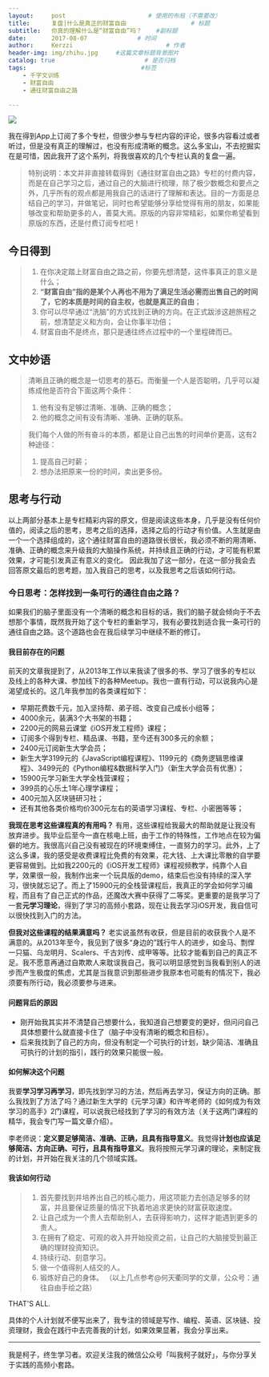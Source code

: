 ```yaml
---
layout:     post                       # 使用的布局（不需要改）
title:      复盘|什么是真正的财富自由                  # 标题
subtitle:   你真的理解什么是“财富自由”吗？    #副标题
date:       2017-08-07              # 时间
author:     Kerzzi                          # 作者
header-img: img/zhihu.jpg     #这篇文章标题背景图片
catalog: true                         # 是否归档
tags:                                #标签
    - 千字文训练
    - 财富自由
    - 通往财富自由之路

---
```


![](https://ww3.sinaimg.cn/large/006tKfTcgy1fibhkkjtiej31kw0vr7le.jpg)

我在得到App上订阅了多个专栏，但很少参与专栏内容的评论，很多内容看过或者听过，但是没有真正的理解过，也没有形成清晰的概念。这么多宝山，不去挖掘实在是可惜，因此我开了这个系列，将我很喜欢的几个专栏认真的复盘一遍。

> 特别说明：本文并非直接转载得到《通往财富自由之路》专栏的付费内容，而是在自己学习之后，通过自己的大脑进行梳理，除了极少数概念和要点之外，几乎所有的观点都是用我自己的话进行了理解和表达。目的一方面是总结自己的学习，并做笔记，同时也希望能够分享给觉得有用的朋友，如果能够改变和帮助更多的人，善莫大焉。原版的内容非常精彩，如果你希望看到原版的东西，还是付费订阅专栏吧！

## 今日得到

> 1. 在你决定踏上财富自由之路之前，你要先想清楚，这件事真正的意义是什么；
> 2. **“财富自由”指的是某个人再也不用为了满足生活必需而出售自己的时间了，它的本质是时间的自主权，也就是真正的自由**；
> 3. 你可以尽早通过“洗脑”的方式找到正确的方向。在正式跋涉这趟旅程之前，想清楚定义和方向，会让你事半功倍；
> 4. 财富自由不是终点，那只是通往终点过程中的一个里程碑而已。

## 文中妙语

> 清晰且正确的概念是一切思考的基石。而衡量一个人是否聪明，几乎可以凝练成他是否符合下面这两个条件：
> 1. 他有没有足够过清晰、准确、正确的概念；
> 2. 他的概念之间有没有清晰、准确、正确的联系。

> 我们每个人做的所有奋斗的本质，都是让自己出售的时间单价更高，这有2种途径：
> 1. 提高自己时薪；
> 2. 想办法把原来一份的时间，卖出更多份。

## 思考与行动

以上两部分基本上是专栏精彩内容的原文，但是阅读这些本身，几乎是没有任何价值的，阅读之后的思考，思考之后的选择，选择之后的行动才有价值。人生就是由一个一个选择组成的，这个通往财富自由的道路很长很长，我必须不断的用清晰、准确、正确的概念来升级我的大脑操作系统，并持续且正确的行动，才可能有积累效果，才可能引发真正有意义的变化。
因此我加了这一部分，在这一部分我会去回答原文最后的思考题，加入我自己的思考，以及我思考之后该如何行动。

### 今日思考：怎样找到一条可行的通往自由之路？
如果我们的脑子里面没有一个清晰的概念和目标的话，我们的脑子就会倾向于不去想那个事情，既然我开始了这个专栏的重新学习，我有必要找到适合我一条可行的通往自由之路。这个道路也会在我后续学习中继续不断的修订。

#### 我目前存在的问题

前天的文章我提到了，从2013年工作以来我读了很多的书、学习了很多的专栏以及线上的各种大课、参加线下的各种Meetup。我也一直有行动，可以说我内心是渴望成长的。这几年我参加的各类课程如下：

* 早期花费数千元，加入坚持帮、弟子班、改变自己成长小组等；
* 4000余元，装满3个大书架的书籍；
* 2200元的网易云课堂《iOS开发工程师》课程；
* 订阅多个得到专栏、精品课、书籍，至今还有300多元的余额；
* 2400元订阅新生大学会员；
* 新生大学3199元的《JavaScript编程课程》、1199元的《商务逻辑思维课程》、3499元的《Python编程&数据科学入门》（新生大学会员有优惠）；
* 15900元学习新生大学全栈营课程；
* 399员的心乐土1年心理学课程；
* 400元加入区块链研习社；
* 还有其他各类价格均价300元左右的英语学习课程、专栏、小密圈等等；

**我现在思考这些课程真的有用吗？**
有用，这些课程给我最大的帮助就是让我没有放弃进步。我毕业后至今一直在核电上班，由于工作的特殊性，工作地点在较为偏僻的地方。我很高兴自己没有被现在的环境束缚住，一直努力的学习。此外，上了这么多课，我的感受是收费课程比免费的有效果，花大钱、上大课比零散的自学要更容易做到。比如我2200元的《iOS开发工程师》课程视频教学，纯靠个人自学，效果很一般，我制作出来一个玩具版的demo，结束后也没有持续的深入学习，很快就忘记了。而上了15900元的全栈营课程后，我真正的学会如何学习编程，而且有了自己正式的作品，还魔改大赛中获得了二等奖。更重要的是我学习了一套**元学习理论**，得到了学习的高频小套路，现在让我去学习iOS开发，我自信可以很快找到入门的方法。

**但我对这些课程的结果满意吗？**
老实说虽然有收获，但是目前的收获我个人是不满意的。从2013年至今，我见到了很多“身边的”践行牛人的进步，如金马、剽悍一只猫、乌龙明月、Scalers、千古刘传、成甲等等。比较才能看到自己的真正不足。我不愿意再通过自欺欺人来耽误我自己，我可以明显感觉到当我看到别人的进步而产生极度的焦虑，尤其是当我意识到那些进步我原本也可能有的情况下，我必须要有所行动，我必须要参与进来。

#### 问题背后的原因

* 刚开始我其实并不清楚自己想要什么，我知道自己想要变的更好，但问问自己具体想要什么就直接卡住了（脑子中没有清晰的概念和目标）。
* 后来我找到了自己的方向，但没有制定一个可执行的计划，缺少简洁、准确且可执行的计划的指引，践行的效果只能很一般。

#### 如何解决这个问题

我要**学习学习再学习**，即先找到学习的方法，然后再去学习，保证方向的正确。那么我找到了方法了吗？通过新生大学的《元学习课》和许岑老师的《如何成为有效学习的高手》2门课程，可以说我已经找到了学习的有效方法（关于这两门课程的精华，我会专门写一篇文章介绍）。

李老师说：**定义要足够简洁、准确、正确，且具有指导意义**。我觉得**计划也应该足够简洁、方向正确、可行，且具有指导意义**。我将按照元学习课的理论，来制定我的计划，并开始在我关注的几个领域实践。

#### 我该如何行动

> 1. 首先要找到并培养出自己的核心能力，用这项能力去创造足够多的财富，并且要保证质量的情况下执着地追求更快的财富获取速度。
> 2. 让自己成为一个贵人去帮助别人，去获得影响力，这样才能遇到更多的贵人。
> 3. 在拥有了稳定、可观的收入并开始投资之前，让自己的大脑接受到最正确的理财投资知识。
> 4. 持续行动、刻意学习。
> 5. 做一个值得别人结交的人。
> 6. 锻炼好自己的身体。
> （以上几点参考@何天衢同学的文章，公众号：通往自由手绘之路）

THAT'S ALL.

具体的个人计划就不便写出来了，我专注的领域是写作、编程、英语、区块链、投资理财，我会在践行中去完善我的计划，如果效果显著，我会分享出来。

---

我是柯子，终生学习者。欢迎关注我的微信公众号「叫我柯子就好」，与你分享关于实践的高频小套路。
